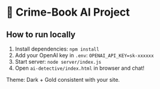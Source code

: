 # 🧠 Crime-Book AI Project

## How to run locally
1. Install dependencies:
   `npm install`
2. Add your OpenAI key in `.env`:
   `OPENAI_API_KEY=sk-xxxxxx`
3. Start server:
   `node server/index.js`
4. Open `ai-detective/index.html` in browser and chat!

Theme: Dark + Gold consistent with your site.
